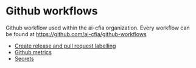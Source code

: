 # Github workflows

Github workflow used within the ai-cfia organization. Every workflow can be
found at <https://github.com/ai-cfia/github-workflows>

- [Create release and pull request labelling](workflow/create-release-pr-labelling.md)
- [Github metrics](workflow/github-metrics.md)
- [Secrets](workflow/secrets.md)
